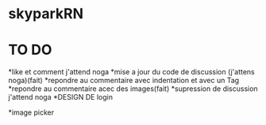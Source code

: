 # skyparkRN

# TO DO

*like et comment j'attend noga
*mise a jour du code de discussion (j'attens noga)(fait)
*repondre au commentaire avec indentation et avec un Tag
*repondre au commentaire acec des images(fait)
*supression de discussion j'attend noga
*DESIGN DE login

\*image picker
